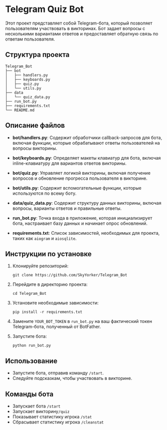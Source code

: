 # Telegram Quiz Bot

Этот проект представляет собой Telegram-бота, который позволяет пользователям участвовать в викторинах. Бот задает вопросы с несколькими вариантами ответов и предоставляет обратную связь по ответам пользователя.

## Структура проекта

```
Telegram_Bot
├── bot
│   ├── handlers.py
│   ├── keyboards.py
│   ├── quiz.py
│   └── utils.py
├── data
│   └── quiz_data.py
├── run_bot.py
├── requirements.txt
└── README.md
```

## Описание файлов


- **bot/handlers.py**: Содержит обработчики callback-запросов для бота, включая функции, которые обрабатывают ответы пользователей на вопросы викторины.

- **bot/keyboards.py**: Определяет макеты клавиатур для бота, включая inline-клавиатуру для вариантов ответов викторины.

- **bot/quiz.py**: Управляет логикой викторины, включая получение вопросов и обновление прогресса пользователя в викторине.

- **bot/utils.py**: Содержит вспомогательные функции, которые используются по всему боту.

- **data/quiz_data.py**: Содержит структуру данных викторины, включая вопросы, варианты ответов и правильные ответы.

- **run_bot.py**: Точка входа в приложение, которая инициализирует бота, настраивает базу данных и начинает опрос обновлений.

- **requirements.txt**: Список зависимостей, необходимых для проекта, таких как `aiogram` и `aiosqlite`.

## Инструкции по установке

1. Клонируйте репозиторий:
   ```
   git clone https://github.com/SkyYorker/Telegram_Bot
   ```

2. Перейдите в директорию проекта:
   ```
   cd Telegram_Bot
   ```

3. Установите необходимые зависимости:
   ```
   pip install -r requirements.txt
   ```

4. Замените `YOUR_BOT_TOKEN` в `run_bot.py` на ваш фактический токен Telegram-бота, полученный от BotFather.

5. Запустите бота:
   ```
   python run_bot.py
   ```

## Использование

- Запустите бота, отправив команду `/start`.
- Следуйте подсказкам, чтобы участвовать в викторине.

## Команды бота

- Запускает бота `/start`
- Запускает викторину`/quiz`
- Показывает статистику игрока `/stat`
- Сбрасывает статистику игрока `/cleanstat`
